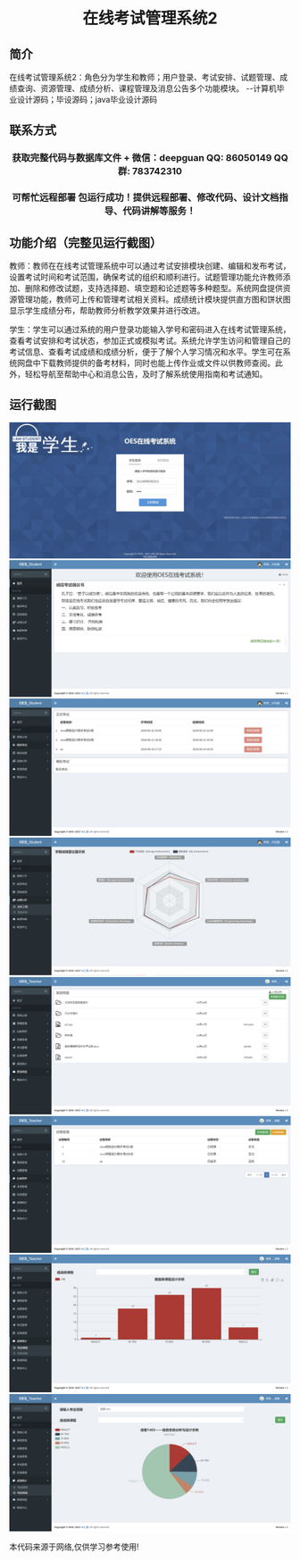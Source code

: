 <p><h1 align="center">在线考试管理系统2</h1></p>

## 简介
在线考试管理系统2：角色分为学生和教师；用户登录、考试安排、试题管理、成绩查询、资源管理、成绩分析、课程管理及消息公告多个功能模块。    --计算机毕业设计源码；毕设源码；java毕业设计源码


## 联系方式
<p><h3 align="center">获取完整代码与数据库文件 + 微信：deepguan QQ: 86050149 QQ群: 783742310</h3></p>
<p><h3 align="center">可帮忙远程部署 包运行成功！提供远程部署、修改代码、设计文档指导、代码讲解等服务！</h3></p>

## 功能介绍（完整见运行截图）
教师：教师在在线考试管理系统中可以通过考试安排模块创建、编辑和发布考试，设置考试时间和考试范围，确保考试的组织和顺利进行。试题管理功能允许教师添加、删除和修改试题，支持选择题、填空题和论述题等多种题型。系统网盘提供资源管理功能，教师可上传和管理考试相关资料。成绩统计模块提供直方图和饼状图显示学生成绩分布，帮助教师分析教学效果并进行改进。

学生：学生可以通过系统的用户登录功能输入学号和密码进入在线考试管理系统，查看考试安排和考试状态，参加正式或模拟考试。系统允许学生访问和管理自己的考试信息、查看考试成绩和成绩分析，便于了解个人学习情况和水平。学生可在系统网盘中下载教师提供的备考材料，同时也能上传作业或文件以供教师查阅。此外，轻松导航至帮助中心和消息公告，及时了解系统使用指南和考试通知。


## 运行截图
![](imgs/588112-20211023001450107-1516975316.png)
![](imgs/588112-20211023001455166-842835738.png)
![](imgs/588112-20211023001459374-25745038.png)
![](imgs/588112-20211023001503995-319452587.png)
![](imgs/588112-20211023001507981-1808801271.png)
![](imgs/588112-20211023001511916-898125958.png)
![](imgs/588112-20211023001517237-1637683061.png)
![](imgs/588112-20211023001521643-911373675.png)

<p>本代码来源于网络,仅供学习参考使用!</p>
